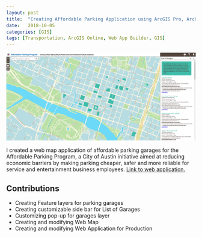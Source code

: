 ```yaml
---
layout: post
title:  "Creating Affordable Parking Application using ArcGIS Pro, ArcGIS Online, and Web App Builder"
date:   2018-10-05
categories: [GIS]
tags: [Transportation, ArcGIS Online, Web App Builder, GIS]
---
```

<img src = "/assets/images/affordable_parking_app.png" style=" margin-left: auto;margin-right: auto;">

I created a web map application of affordable parking garages for the Affordable Parking Program, a City of Austin initiative aimed at reducing economic barriers by making parking cheaper, safer and more reliable for service and entertainment business employees. [Link to web application.](https://austin.maps.arcgis.com/apps/webappviewer/index.html?id=6357fb0a495b48e3bc07640c32e6c5fa)

<!--more-->

## Contributions
- Creating Feature layers for parking garages
- Creating customizable side bar for List of Garages
- Customizing pop-up for garages layer
- Creating and modifying Web Map
- Creating and modifying Web Application for Production
